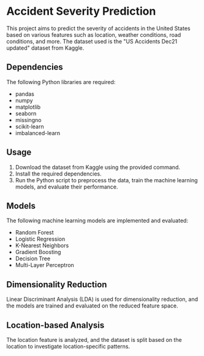 # Accident Severity Prediction

This project aims to predict the severity of accidents in the United States based on various features such as location, weather conditions, road conditions, and more. The dataset used is the "US Accidents Dec21 updated" dataset from Kaggle.

## Dependencies

The following Python libraries are required:

- pandas
- numpy
- matplotlib
- seaborn
- missingno
- scikit-learn
- imbalanced-learn

## Usage

1. Download the dataset from Kaggle using the provided command.
2. Install the required dependencies.
3. Run the Python script to preprocess the data, train the machine learning models, and evaluate their performance.

## Models

The following machine learning models are implemented and evaluated:

- Random Forest
- Logistic Regression
- K-Nearest Neighbors
- Gradient Boosting
- Decision Tree
- Multi-Layer Perceptron

## Dimensionality Reduction

Linear Discriminant Analysis (LDA) is used for dimensionality reduction, and the models are trained and evaluated on the reduced feature space.

## Location-based Analysis

The location feature is analyzed, and the dataset is split based on the location to investigate location-specific patterns.

